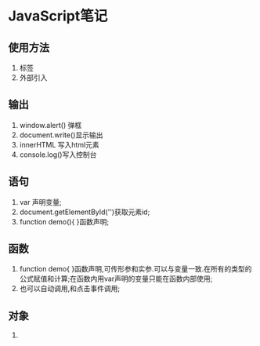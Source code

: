 # JavaScript笔记

## 使用方法
1. <script></script> 标签
2. <script src="aa.js"></script> 外部引入
## 输出
1. window.alert() 弹框
2. document.write()显示输出
3. innerHTML 写入html元素
4. console.log()写入控制台
## 语句
1. var 声明变量;
2. document.getElementById('')获取元素id;
3. function demo(){     }函数声明;
## 函数
1. function demo{    }函数声明,可传形参和实参.可以与变量一致.在所有的类型的公式赋值和计算;在函数内用var声明的变量只能在函数内部使用;
2. 也可以自动调用,和点击事件调用;
## 对象
1. 
